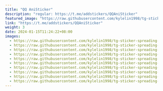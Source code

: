 ```yaml
---
title: "QQ AniSticker"
description: "regular: https://t.me/addstickers/QQAniSticker"
featured_image: "https://raw.githubusercontent.com/kylelin1998/tg-sticker-spreading-worldwide-images/main/img/1fc02289-9341-4c37-979d-bb16545bb6ca.jpg"
link: "https://t.me/addstickers/QQAniSticker"
weight: 3
date: 2024-01-15T11:24:22+08:00
images:
  - https://raw.githubusercontent.com/kylelin1998/tg-sticker-spreading-worldwide-images/main/img/1fc02289-9341-4c37-979d-bb16545bb6ca.jpg
  - https://raw.githubusercontent.com/kylelin1998/tg-sticker-spreading-worldwide-images/main/img/6081491c-d2ef-454d-98f7-f56cc35d7fcd.jpg
  - https://raw.githubusercontent.com/kylelin1998/tg-sticker-spreading-worldwide-images/main/img/2f0c7c22-12fd-4acc-b2b1-702d066ff3c6.jpg
  - https://raw.githubusercontent.com/kylelin1998/tg-sticker-spreading-worldwide-images/main/img/f11af5f9-69c5-4cb0-97d2-53be28f24861.jpg
  - https://raw.githubusercontent.com/kylelin1998/tg-sticker-spreading-worldwide-images/main/img/be3c0d76-07f5-465a-a4f2-5559371bf550.jpg
  - https://raw.githubusercontent.com/kylelin1998/tg-sticker-spreading-worldwide-images/main/img/630b6856-77fb-4f5f-97ae-1f2d00a43df4.jpg
  - https://raw.githubusercontent.com/kylelin1998/tg-sticker-spreading-worldwide-images/main/img/a1c6c36c-c312-45c1-84d1-2d50ff11ca80.jpg
  - https://raw.githubusercontent.com/kylelin1998/tg-sticker-spreading-worldwide-images/main/img/b4757610-cfbf-4530-9439-f7b8b5413e90.jpg
  - https://raw.githubusercontent.com/kylelin1998/tg-sticker-spreading-worldwide-images/main/img/59d5319e-6123-4a80-bfe9-c1881a6eefc0.jpg
  - https://raw.githubusercontent.com/kylelin1998/tg-sticker-spreading-worldwide-images/main/img/48885ac4-7260-4949-b32f-28be5b77d9d9.jpg
---
```


